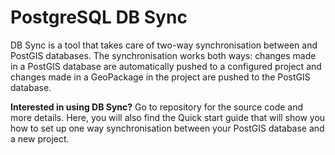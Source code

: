 # PostgreSQL DB Sync

DB Sync is a tool that takes care of two-way synchronisation between <MainPlatformNameLink /> and PostGIS databases. The synchronisation works both ways: changes made in a PostGIS database are automatically pushed to a configured <MainPlatformName /> project and changes made in a GeoPackage in the <MainPlatformName /> project are pushed to the PostGIS database.

**Interested in using DB Sync?** Go to <GitHubRepo id="MerginMaps/mergin-db-sync" /> repository for the source code and more details. Here, you will also find the Quick start guide that will show you how to set up one way synchronisation between your PostGIS database and a new <MainPlatformName /> project.
